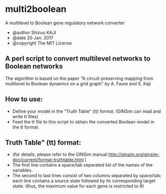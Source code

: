 # multi2boolean
A multilevel to Boolean gene regulatory network converter
* @author Shizuo KAJI
* @date 20 Jan. 2017
* @copyright The MIT License

## A perl script to convert multilevel networks to Boolean networks
The algorithm is based on the paper
"A circuit-preserving mapping from multilevel to Boolean dynamics on a grid graph"
by A. Faure and S. Kaji

## How to use: 
- Define your model in the "Truth Table" (tt) format.
(GINSim can read and write tt files)
- Feed the tt file to this script to obtain the converted Boolean model in the tt format.

## Truth Table" (tt) format:
- (for details, please refer to the GINSim manual http://ginsim.org/ginsim-doc/current/format-truthtable.html )
- The first line contains a space/tab separated list of the names of the variables.
- The second to last lines consist of two columns separated by space/tab;
each line contains a source state followed by its corresponding target state.
(thus, the maximum value for each gene is restricted to 9)
